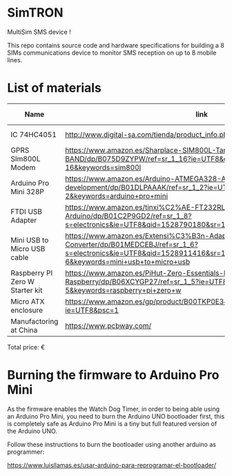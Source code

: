 # SimTRON

MultiSim SMS device !

This repo contains source code and hardware specifications for building a 8 SIMs communications device to monitor SMS reception on up to 8 mobile lines.

# List of materials

| Name | link | Unit price | Quantity | Total price |
|------|------|------------|----------|-------------|
| IC 74HC4051 | http://www.digital-sa.com/tienda/product_info.php?products_id=2479 | 0.50 € | 2 | 1.0 € |
| GPRS SIm800L Modem | https://www.amazon.es/Sharplace-SIM800L-Tarjeta-Cuatribanda-QUAD-BAND/dp/B075D9ZYPW/ref=sr_1_16?ie=UTF8&qid=1528789781&sr=8-16&keywords=sim800l | 12.99 € | 8 | 103.92 € |
| Arduino Pro Mini 328P | https://www.amazon.es/Arduino-ATMEGA328-Avr328P-desarrollo-development/dp/B01DLPAAAK/ref=sr_1_2?ie=UTF8&qid=1528790069&sr=8-2&keywords=arduino+pro+mini | 5 € | 1 | 5 € |
| FTDI USB Adapter | https://www.amazon.es/tinxi%C2%AE-FT232RL-adaptador-convertidor-Arduino/dp/B01C2P9GD2/ref=sr_1_8?s=electronics&ie=UTF8&qid=1528790180&sr=1-8&keywords=ftdi+usb | 5.99 € | 1 | 5.99 € |
| Mini USB to Micro USB cable | https://www.amazon.es/Extensi%C3%B3n-Adaptador-Dispositivo-Charger-Converter/dp/B01MEDCEBJ/ref=sr_1_6?s=electronics&ie=UTF8&qid=1528911416&sr=1-6&keywords=mini+usb+to+micro+usb | 7.99 € | 1 | 5.99 € |
| Raspberry PI Zero W Starter kit | https://www.amazon.es/PiHut-Zero-Essentials-Kit-Raspberry/dp/B06XCYGP27/ref=sr_1_5?ie=UTF8&qid=1528790276&sr=8-5&keywords=raspberry+pi+zero+w | 25 € | 1 | 25 € |
| Micro ATX enclosure | https://www.amazon.es/gp/product/B00TKP0E34/ref=oh_aui_detailpage_o01_s00?ie=UTF8&psc=1 | 46.95 € | 1 | 46.95 € |
| Manufactoring at China | https://www.pcbway.com/ | 10 € | 1 | 10 € |

Total price:  €

# Burning the firmware to Arduino Pro Mini

As the firmware enables the Watch Dog Timer, in order to being able using an Arduino Pro Mini, you need to burn the Arduino UNO bootloader first, this is completely safe as Arduino Pro Mini is a tiny but full featured version of the Arduino UNO.

Follow these instructions to burn the bootloader using another arduino as programmer:

https://www.luisllamas.es/usar-arduino-para-reprogramar-el-bootloader/


